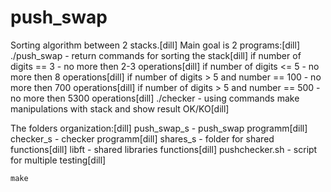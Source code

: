 # push_swap

Sorting algorithm between 2 stacks.[dill]
Main goal is 2 programs:[dill]
./push_swap - return commands for sorting the stack[dill]
	if number of digits == 3 - no more then 2-3 operations[dill]
	if number of digits <= 5 - no more then 8 operations[dill]
	if number of digits > 5 and number == 100 - no more then 700 operations[dill]
	if number of digits > 5 and number == 500 - no more then 5300 operations[dill]
./checker - using commands make manipulations with stack and show result OK/KO[dill]

The folders organization:[dill]
push_swap_s - push_swap programm[dill]
checker_s - checker programm[dill]
shares_s - folder for shared functions[dill]
libft - shared libraries functions[dill]
pushchecker.sh - script for multiple testing[dill]

```
make
```